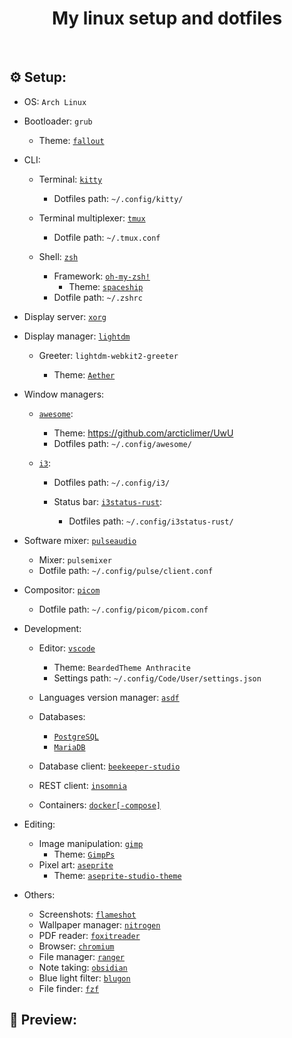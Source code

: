 <h1 align="center">My linux setup and dotfiles</h1>
<br />

<h2>⚙️ Setup:</h2>

- OS: `Arch Linux`

- Bootloader: `grub`

  - Theme: [`fallout`](https://github.com/shvchk/fallout-grub-theme)

- CLI:

  - Terminal: [`kitty`](https://wiki.archlinux.org/index.php/Kitty#Installation)

    - Dotfiles path: `~/.config/kitty/`

  - Terminal multiplexer: [`tmux`](https://wiki.archlinux.org/index.php/Tmux#Installation)

    - Dotfile path: `~/.tmux.conf`

  - Shell: [`zsh`](https://wiki.archlinux.org/index.php/zsh#Installation)
    - Framework: [`oh-my-zsh!`](https://github.com/ohmyzsh/ohmyzsh#basic-installation)
      - Theme: [`spaceship`](https://github.com/denysdovhan/spaceship-prompt)
    - Dotfile path: `~/.zshrc`

- Display server: [`xorg`](https://wiki.archlinux.org/index.php/xorg#Installation)

- Display manager: [`lightdm`](https://wiki.archlinux.org/index.php/LightDM#Installation)

  - Greeter: `lightdm-webkit2-greeter`

    - Theme: [`Aether`](https://github.com/NoiSek/Aether#installation)

- Window managers:

  - [`awesome`](https://wiki.archlinux.org/index.php/awesome#Installation):

    - Theme: https://github.com/arcticlimer/UwU
    - Dotfiles path: `~/.config/awesome/`

  - [`i3`](https://wiki.archlinux.org/index.php/i3):

    - Dotfiles path: `~/.config/i3/`

    - Status bar: [`i3status-rust`](https://github.com/greshake/i3status-rust):

      - Dotfiles path: `~/.config/i3status-rust/`

- Software mixer: [`pulseaudio`](https://wiki.archlinux.org/index.php/PulseAudio#Installation)

  - Mixer: `pulsemixer`
  - Dotfile path: `~/.config/pulse/client.conf`

- Compositor: [`picom`](https://wiki.archlinux.org/index.php/Picom#Installation)

  - Dotfile path: `~/.config/picom/picom.conf`

- Development:

  - Editor: [`vscode`](https://aur.archlinux.org/packages/visual-studio-code-bin/)

    - Theme: `BeardedTheme Anthracite`
    - Settings path: `~/.config/Code/User/settings.json`

  - Languages version manager: [`asdf`](https://asdf-vm.com/#/core-manage-asdf?id=asdf)

  - Databases:

    - [`PostgreSQL`](https://wiki.archlinux.org/index.php/PostgreSQL)
    - [`MariaDB`](https://wiki.archlinux.org/index.php/MariaDB)

  - Database client: [`beekeeper-studio`](https://aur.archlinux.org/packages/beekeeper-studio-bin/)
  - REST client: [`insomnia`](https://aur.archlinux.org/packages/insomnia/)
  - Containers: [`docker[-compose]`](https://wiki.archlinux.org/index.php/Docker)

- Editing:

  - Image manipulation: [`gimp`](https://wiki.archlinux.org/index.php/GIMP#Installation)
    - Theme: [`GimpPs`](https://github.com/doctormo/GimpPs#basic-installation)
  - Pixel art: [`aseprite`](https://aur.archlinux.org/packages/aseprite/)
    - Theme: [`aseprite-studio-theme`](https://github.com/Lyutria/aseprite-studio-theme#usage)

- Others:

  - Screenshots: [`flameshot`](https://wiki.archlinux.org/index.php/Flameshot)
  - Wallpaper manager: [`nitrogen`](https://wiki.archlinux.org/index.php/nitrogen)
  - PDF reader: [`foxitreader`](https://aur.archlinux.org/packages/foxitreader/)
  - Browser: [`chromium`](https://wiki.archlinux.org/index.php/chromium)
  - File manager: [`ranger`](https://wiki.archlinux.org/index.php/ranger)
  - Note taking: [`obsidian`](https://aur.archlinux.org/packages/obsidian-insider/)
  - Blue light filter: [`blugon`](https://aur.archlinux.org/packages/blugon)
  - File finder: [`fzf`](https://wiki.archlinux.org/index.php/fzf#Installation)

<h2>👀 Preview:</h2>
